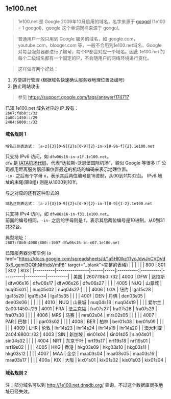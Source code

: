 ## 1e100.net  

> 1e100.net 是 Google 2009年10月启用的域名，名字来源于 <a href="http://en.wikipedia.org/wiki/Googol" target="_blank">googol</a> (1e100 = 1 googol)，google 这个单词同样来源于 googol。

> 普通用户一般只用到 Google 服务的域名，如 google.com，youtube.com，blooger.com 等，一般不会用到1e100.net域名。Google 对每台服务器都进行了编号，每个IP都会对应一个域名。因此 1e100.net 的每个二级域名都有一个固定的IP，不会随用户的网络环境进行变化。

> 这样做有两个好处：  
1.  方便进行管理 (根据域名快速确认服务器地理位置及编号)  
2.  防止跨站攻击  

> 参见 https://support.google.com/faqs/answer/174717   


已知 1e100.net 域名对应的 IP 段有：  
<code>2607:f8b0::/32</code>   
<code>2a00:1450::/29</code>   
<code>2404:6800::/32</code>

#### 域名规则 1  

<pre><code>域名正则表达式： [a-z]{3}[0-9]{2}<span="color:blue">s</span>[0-9]{2}-in-x[0-9a-f]{2}.1e100.net</code></pre>  
只支持 IPv6 访问，如 <code>dfw06s16-in-x1f.1e100.net</code>。  
<code>dfw</code> 是 <a href="http://en.wikipedia.org/wiki/International_Air_Transport_Association_airport_code" target="_blank">IATA机场代码</a>，代表“达拉斯-沃思堡国际机场”，貌似 Google 等很多 IT 公司都用距离服务器部署位置最近的机场的编码来表示地理位置。  
<code>-in-</code> 之后有个字母 x，表示其后两位编号是16进制，从00到1f共32台。
IPv6 地址的末尾(第8组) 则是从1000到101f。  

与之对应的还有这种形式的  
<pre><code>域名正则表达式： [a-z]{3}[0-9]{2}s[0-9]{2}-in-f[0-9]{1-2}.1e100.net</code></pre>  
只支持 IPv4 访问，如 <code>dfw06s16-in-f31.1e100.net</code>。  
前面的编号相同，<code>-in-</code> 之后的字母则是 f，表示其后两位编号是10进制，从0到31共32台。

典型地址：  
<code>2607:f8b0:4000:800::1007 dfw06s16-in-x07.1e100.net</code>

已知服务器分布举例 (a href="https://docs.google.com/spreadsheets/d/1a5HI0lkc1TycJdwJnCVDVd3x6_gemI3CQhNHhdsVmP8" target="_blank">完整的表格</a>)
|          |                |      |     |            | 800      | 801      | 802      | 803      |
|----------|----------------|------|-----|:----------:|----------|----------|----------|----------|
| 美国     | 2607:f8b0::/32 | 4000 | DFW | 达拉斯     | dfw06s16 | dfw06s17 | dfw06s26 | dfw06s27 |
|          |                | 4005 | NUQ | 山景城     | nuq05s01 |          | nuq05s02 | nuq04s27 |
|          |                | 4006 | LGA | 纽约       | lga15s28 | lga15s29 | lga15s34 | lga15s35 |
|          |                | 400f | DEN | 丹佛       | den03s05 | den03s06 |          |          |
|          |                | 4010 | NUQ | 山景城     | nuq04s18 | nuq04s19 |          |          |
| 爱尔兰   | 2a00:1450::/29 | 4001 | FRA | 法兰克福   | fra07s27 | fra07s28 | fra07s29 | fra07s30 |
|          |                | 4006 | MRS | 马赛       |          | mrs02s04 | mrs02s05 |          |
|          |                | 4007 | PAR | 巴黎       |          |          |          | par03s02 |
|          |                | 4008 | BER | 柏林       | ber01s08 | ber01s09 |          |          |
|          |                | 4009 | LHR | 伦敦       | lhr14s23 | lhr14s24 | lhr14s19 | lhr14s20 |
| 澳大利亚 | 2404:6800::/32 | 4003 | SIN | 新加坡     | sin01s04 | sin01s05 | sin04s01 | sin04s02 |
|          |                | 4004 | NRT | 东京千叶   | nrt19s17 | nrt19s18 | nrt19s01 | nrt19s02 |
|          |                | 4005 | HKG | 香港       | hkg03s09 | hkg03s10 | hkg03s11 | hkg03s12 |
|          |                | 4007 | MAA | 金奈       | maa03s04 | maa03s05 | maa03s16 | maa03s17 |
|          |                | 400a | KIX | 大阪       | kix01s01 | kix01s02 | kix01s03 | kix01s04 |

#### 域名规则 2   


注：部分域名可以到 http://1e100.net.dnsdb.org/ 查询，不过这个数据库很多地址已经失效。
